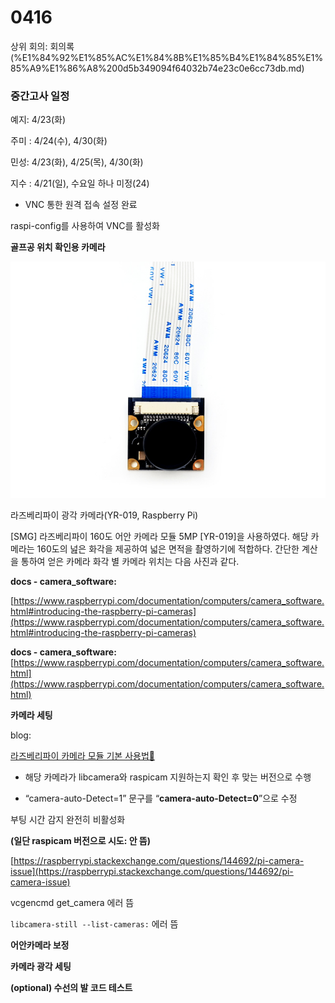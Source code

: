 # 0416

상위 회의: 회의록 (%E1%84%92%E1%85%AC%E1%84%8B%E1%85%B4%E1%84%85%E1%85%A9%E1%86%A8%200d5b349094f64032b74e23c0e6cc73db.md)

### 중간고사 일정

예지: 4/23(화)

주미 : 4/24(수), 4/30(화)

민성: 4/23(화), 4/25(목), 4/30(화)

지수 : 4/21(일), 수요일 하나 미정(24)

- VNC 통한 원격 접속 설정 완료

raspi-config를 사용하여 VNC를 활성화

**골프공 위치 확인용 카메라**

![Untitled](%E1%84%91%E1%85%A5%E1%84%90%E1%85%B5%E1%86%BC%E1%84%89%E1%85%A5%E1%84%91%E1%85%A9%E1%84%90%E1%85%A5%20tech-pioneers%20318526707290447b978bf0991d581959/Untitled%2014.png)

라즈베리파이 광각 카메라(YR-019, Raspberry Pi)

[SMG] 라즈베리파이 160도 어안 카메라 모듈 5MP [YR-019]을 사용하였다. 해당 카메라는 160도의 넖은 화각을 제공하여 넓은 면적을 촬영하기에 적합하다. 간단한 계산을 통하여 얻은 카메라 화각         별 카메라 위치는 다음 사진과 같다.

**docs - camera_software:** 

[https://www.raspberrypi.com/documentation/computers/camera_software.html#introducing-the-raspberry-pi-cameras](https://www.raspberrypi.com/documentation/computers/camera_software.html#introducing-the-raspberry-pi-cameras)

**docs - camera_software:** [https://www.raspberrypi.com/documentation/computers/camera_software.html](https://www.raspberrypi.com/documentation/computers/camera_software.html)

**카메라 세팅**

blog:

[라즈베리파이 카메라 모듈 기본 사용법📸](https://m.blog.naver.com/no1_devicemart/223305384819)

- 해당 카메라가 libcamera와 raspicam 지원하는지 확인 후 맞는 버전으로 수행

- “camera-auto-Detect=1” 문구를 “**camera-auto-Detect=0**”으로 수정

부팅 시간 감지 완전히 비활성화

**(일단 raspicam 버전으로 시도: 안 뜸)**

[https://raspberrypi.stackexchange.com/questions/144692/pi-camera-issue](https://raspberrypi.stackexchange.com/questions/144692/pi-camera-issue)

vcgencmd get_camera 에러 뜸

`libcamera-still --list-cameras:` 에러 뜸

**어안카메라 보정**

**카메라 광각 세팅**

**(optional) 수선의 발 코드 테스트**